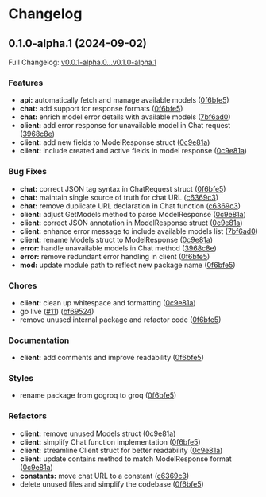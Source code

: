 # Changelog

## 0.1.0-alpha.1 (2024-09-02)

Full Changelog: [v0.0.1-alpha.0...v0.1.0-alpha.1](https://github.com/conneroisu/groq-go/compare/v0.0.1-alpha.0...v0.1.0-alpha.1)

### Features

* **api:** automatically fetch and manage available models ([0f6bfe5](https://github.com/conneroisu/groq-go/commit/0f6bfe5c4a94bab7a8c8de3f1b7a20d3be9de334))
* **chat:** add support for response formats ([0f6bfe5](https://github.com/conneroisu/groq-go/commit/0f6bfe5c4a94bab7a8c8de3f1b7a20d3be9de334))
* **chat:** enrich model error details with available models ([7bf6ad0](https://github.com/conneroisu/groq-go/commit/7bf6ad0ad4f1c5b180fd643301ce3f7d42cdf87a))
* **client:** add error response for unavailable model in Chat request ([3968c8e](https://github.com/conneroisu/groq-go/commit/3968c8e1fdc0c285a99123e958f2d580515c317d))
* **client:** add new fields to ModelResponse struct ([0c9e81a](https://github.com/conneroisu/groq-go/commit/0c9e81a07bbe9f521f2f7deca13b27e56ee6b680))
* **client:** include created and active fields in model response ([0c9e81a](https://github.com/conneroisu/groq-go/commit/0c9e81a07bbe9f521f2f7deca13b27e56ee6b680))


### Bug Fixes

* **chat:** correct JSON tag syntax in ChatRequest struct ([0f6bfe5](https://github.com/conneroisu/groq-go/commit/0f6bfe5c4a94bab7a8c8de3f1b7a20d3be9de334))
* **chat:** maintain single source of truth for chat URL ([c6369c3](https://github.com/conneroisu/groq-go/commit/c6369c34791b374f2887beb4c3eb0ffc8b235d82))
* **chat:** remove duplicate URL declaration in Chat function ([c6369c3](https://github.com/conneroisu/groq-go/commit/c6369c34791b374f2887beb4c3eb0ffc8b235d82))
* **client:** adjust GetModels method to parse ModelResponse ([0c9e81a](https://github.com/conneroisu/groq-go/commit/0c9e81a07bbe9f521f2f7deca13b27e56ee6b680))
* **client:** correct JSON annotation in ModelResponse struct ([0c9e81a](https://github.com/conneroisu/groq-go/commit/0c9e81a07bbe9f521f2f7deca13b27e56ee6b680))
* **client:** enhance error message to include available models list ([7bf6ad0](https://github.com/conneroisu/groq-go/commit/7bf6ad0ad4f1c5b180fd643301ce3f7d42cdf87a))
* **client:** rename Models struct to ModelResponse ([0c9e81a](https://github.com/conneroisu/groq-go/commit/0c9e81a07bbe9f521f2f7deca13b27e56ee6b680))
* **error:** handle unavailable models in Chat method ([3968c8e](https://github.com/conneroisu/groq-go/commit/3968c8e1fdc0c285a99123e958f2d580515c317d))
* **error:** remove redundant error handling in client ([0f6bfe5](https://github.com/conneroisu/groq-go/commit/0f6bfe5c4a94bab7a8c8de3f1b7a20d3be9de334))
* **mod:** update module path to reflect new package name ([0f6bfe5](https://github.com/conneroisu/groq-go/commit/0f6bfe5c4a94bab7a8c8de3f1b7a20d3be9de334))


### Chores

* **client:** clean up whitespace and formatting ([0c9e81a](https://github.com/conneroisu/groq-go/commit/0c9e81a07bbe9f521f2f7deca13b27e56ee6b680))
* go live ([#11](https://github.com/conneroisu/groq-go/issues/11)) ([bf69524](https://github.com/conneroisu/groq-go/commit/bf69524cc2cd7f35ddf56bb7fbdd967bb1cb0544))
* remove unused internal package and refactor code ([0f6bfe5](https://github.com/conneroisu/groq-go/commit/0f6bfe5c4a94bab7a8c8de3f1b7a20d3be9de334))


### Documentation

* **client:** add comments and improve readability ([0f6bfe5](https://github.com/conneroisu/groq-go/commit/0f6bfe5c4a94bab7a8c8de3f1b7a20d3be9de334))


### Styles

* rename package from gogroq to groq ([0f6bfe5](https://github.com/conneroisu/groq-go/commit/0f6bfe5c4a94bab7a8c8de3f1b7a20d3be9de334))


### Refactors

* **client:** remove unused Models struct ([0c9e81a](https://github.com/conneroisu/groq-go/commit/0c9e81a07bbe9f521f2f7deca13b27e56ee6b680))
* **client:** simplify Chat function implementation ([0f6bfe5](https://github.com/conneroisu/groq-go/commit/0f6bfe5c4a94bab7a8c8de3f1b7a20d3be9de334))
* **client:** streamline Client struct for better readability ([0c9e81a](https://github.com/conneroisu/groq-go/commit/0c9e81a07bbe9f521f2f7deca13b27e56ee6b680))
* **client:** update contains method to match ModelResponse format ([0c9e81a](https://github.com/conneroisu/groq-go/commit/0c9e81a07bbe9f521f2f7deca13b27e56ee6b680))
* **constants:** move chat URL to a constant ([c6369c3](https://github.com/conneroisu/groq-go/commit/c6369c34791b374f2887beb4c3eb0ffc8b235d82))
* delete unused files and simplify the codebase ([0f6bfe5](https://github.com/conneroisu/groq-go/commit/0f6bfe5c4a94bab7a8c8de3f1b7a20d3be9de334))
